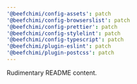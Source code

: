 ```yaml
---
'@beefchimi/config-assets': patch
'@beefchimi/config-browserslist': patch
'@beefchimi/config-prettier': patch
'@beefchimi/config-stylelint': patch
'@beefchimi/config-typescript': patch
'@beefchimi/plugin-eslint': patch
'@beefchimi/plugin-postcss': patch
---
```


Rudimentary README content.
